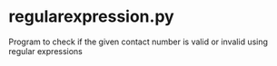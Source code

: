 # regularexpression.py
Program to check if the given contact number is valid or invalid using regular expressions

